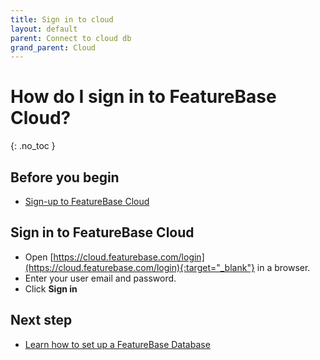 ```yaml
---
title: Sign in to cloud
layout: default
parent: Connect to cloud db
grand_parent: Cloud
---
```


# How do I sign in to FeatureBase Cloud?
{: .no_toc }

## Before you begin

* [Sign-up to FeatureBase Cloud](/docs/cloud/cloud-signup)

## Sign in to FeatureBase Cloud

* Open [https://cloud.featurebase.com/login](https://cloud.featurebase.com/login){:target="_blank"} in a browser.
* Enter your user email and password.
* Click **Sign in**

## Next step

* [Learn how to set up a FeatureBase Database](/docs/cloud/cloud-databases/cloud-db-manage)
